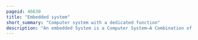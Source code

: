 ```yaml
---
pageid: 46630
title: "Embedded system"
short_summary: "Computer system with a dedicated function"
description: "An embedded System is a Computer System—A Combination of a Computer Processor, Computer Memory, and input/output peripheral devices—that has a dedicated Function within a larger mechanical or electronic System. It is embedded as Part of a complete Device often including electrical or electronic Hardware and mechanical Parts. Because embedded Systems typically control physical Operations of the Machine embedded within them often have real-time Computing Constraints. Embedded Systems control many Devices in common Use. In 2009, it was estimated that ninety-eight percent of all microprocessors manufactured were used in embedded systems."
---
```

